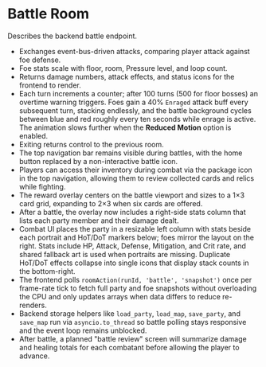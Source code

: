 # Battle Room

Describes the backend battle endpoint.

- Exchanges event-bus-driven attacks, comparing player attack against foe defense.
- Foe stats scale with floor, room, Pressure level, and loop count.
- Returns damage numbers, attack effects, and status icons for the frontend to render.
- Each turn increments a counter; after 100 turns (500 for floor bosses) an overtime warning triggers. Foes gain a 40% `Enraged` attack buff every subsequent turn, stacking endlessly, and the battle background cycles between blue and red roughly every ten seconds while enrage is active. The animation slows further when the **Reduced Motion** option is enabled.
- Exiting returns control to the previous room.
- The top navigation bar remains visible during battles, with the home button replaced by a non-interactive battle icon.
- Players can access their inventory during combat via the package icon in the top navigation, allowing them to review collected cards and relics while fighting.
- The reward overlay centers on the battle viewport and sizes to a 1×3 card grid, expanding to 2×3 when six cards are offered.
- After a battle, the overlay now includes a right-side stats column that lists each party member and their damage dealt.
- Combat UI places the party in a resizable left column with stats beside each portrait and HoT/DoT markers below; foes mirror the layout on the right. Stats include HP, Attack, Defense, Mitigation, and Crit rate, and shared fallback art is used when portraits are missing. Duplicate HoT/DoT effects collapse into single icons that display stack counts in the bottom-right.
- The frontend polls `roomAction(runId, 'battle', 'snapshot')` once per frame-rate tick to fetch full party and foe snapshots without overloading the CPU and only updates arrays when data differs to reduce re-renders.
- Backend storage helpers like `load_party`, `load_map`, `save_party`, and `save_map` run via `asyncio.to_thread` so battle polling stays responsive and the event loop remains unblocked.
- After battle, a planned "battle review" screen will summarize damage and healing totals for each combatant before allowing the player to advance.
